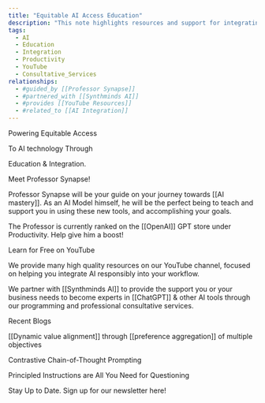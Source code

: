 ```yaml
---
title: "Equitable AI Access Education"
description: "This note highlights resources and support for integrating AI technology into education and workflow through guidance from Professor Synapse."
tags:
  - AI
  - Education
  - Integration
  - Productivity
  - YouTube
  - Consultative_Services
relationships:
  - #guided_by [[Professor Synapse]]
  - #partnered_with [[Synthminds AI]]
  - #provides [[YouTube Resources]]
  - #related_to [[AI Integration]]
---
```


Powering Equitable Access

To AI technology Through

Education & Integration.

Meet Professor Synapse!

Professor Synapse will be your guide on your journey towards [[AI mastery]]. As an AI Model himself, he will be the perfect being to teach and support you in using these new tools, and accomplishing your goals.

The Professor is currently ranked on the [[OpenAI]] GPT store under Productivity. Help give him a boost!

Learn for Free on YouTube

We provide many high quality resources on our YouTube channel, focused on helping you integrate AI responsibly into your workflow.

We partner with [[Synthminds AI]] to provide the support you or your business needs to become experts in [[ChatGPT]] & other AI tools through our programming and professional consultative services.

Recent Blogs

[[Dynamic value alignment]] through [[preference aggregation]] of multiple objectives

Contrastive Chain-of-Thought Prompting

Principled Instructions are All You Need for Questioning

Stay Up to Date. Sign up for our newsletter here!